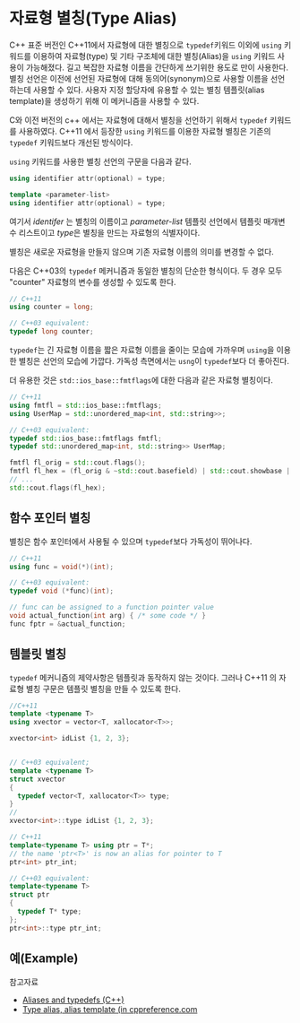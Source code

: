 # 자료형 별칭(Type Alias)

C++ 표준 버전인 C++11에서 자료형에 대한 별칭으로 ```typedef```키워드 이외에 ```using``` 키워드를 이용하여 자료형(type) 및 기타 구조체에 대한 별칭(Alias)을
```using``` 키워드 사용이 가능해졌다. 길고 복잡한 자료형 이름을 간단하게 쓰기위한 용도로 만이 사용한다. 
별칭 선언은 이전에 선언된 자료형에 대해 동의어(synonym)으로 사용할 이름을 선언하는데 사용할 수 있다. 
사용자 지정 할당자에 유용할 수 있는 별칭 템플릿(alias template)을 생성하기 위해 이 메커니즘을 사용할 수 있다.

C와 이전 버전의 c++ 에서는 자료형에 대해서 별칭을 선언하기 위해서 ```typedef``` 키워드를 사용하였다. 
C++11 에서 등장한 ```using``` 키워드를 이용한 자료형 별칭은 기존의 ```typedef``` 키워드보다 개선된 방식이다.

```using``` 키워드를 사용한 별칭 선언의 구문을 다음과 같다.

```c++
using identifier attr(optional) = type;

template <parameter-list>
using identifier attr(optional) = type;
```

여기서 *identifer* 는 별칭의 이름이고 *parameter-list* 템플릿 선언에서 템플릿 매개변수 리스트이고 *type*은 별칭을 만드는 자료형의 식별자이다. 


별칭은 새로운 자료형을 만들지 않으며 기존 자료형 이름의 의미를 변경할 수 없다. 

다음은 C++03의 ```typedef``` 메커니즘과 동일한 별칭의 단순한 형식이다. 두 경우 모두 "counter" 자료형의 변수를 생성할 수 있도록 한다.

```c++
// C++11
using counter = long;

// C++03 equivalent:
typedef long counter;
```
```typedef```는 긴 자료형 이름을 짧은 자료형 이름을 줄이는 모습에 가까우며 ```using```을 이용한 별칭은 선언의 모습에 가깝다. 
가독성 측면에서는 ```usng```이 ```typedef```보다 더 좋아진다.

더 유용한 것은 ```std::ios_base::fmtflags```에 대한 다음과 같은 자료형 별칭이다. 

```c++
// C++11
using fmtfl = std::ios_base::fmtflags;
using UserMap = std::unordered_map<int, std::string>>;

// C++03 equivalent:
typedef std::ios_base::fmtflags fmtfl;
typedef std::unordered_map<int, std::string>> UserMap;

fmtfl fl_orig = std::cout.flags();
fmtfl fl_hex = (fl_orig & ~std::cout.basefield) | std::cout.showbase | std::cout.hex;
// ...
std::cout.flags(fl_hex);
```

## 함수 포인터 별칭 

별칭은 함수 포인터에서 사용될 수 있으며 ```typedef```보다 가독성이 뛰어나다. 

```c++
// C++11
using func = void(*)(int);

// C++03 equivalent:
typedef void (*func)(int);

// func can be assigned to a function pointer value
void actual_function(int arg) { /* some code */ }
func fptr = &actual_function;
```

## 템블릿 별칭

```typedef``` 메커니즘의 제약사항은 템플릿과 동작하지 않는 것이다. 그러나 C++11 의 
자료형 별칭 구문은 템플릿 별칭을 만들 수 있도록 한다. 

```c++
//C++11
template <typename T>
using xvector = vector<T, xallocator<T>>;

xvector<int> idList {1, 2, 3};


// C++03 equivalent;
template <typename T>
struct xvector
{
  typedef vector<T, xallocator<T>> type;    
}
// 
xvector<int>::type idList {1, 2, 3};
```

```c++
// C++11
template<typename T> using ptr = T*;
// the name 'ptr<T>' is now an alias for pointer to T
ptr<int> ptr_int;

// C++03 equivalent:
template<typename T>
struct ptr
{
  typedef T* type;
};
ptr<int>::type ptr_int;
```

## 예(Example)




참고자료

* [Aliases and typedefs (C++)](https://docs.microsoft.com/en-us/cpp/cpp/aliases-and-typedefs-cpp?redirectedfrom=MSDN&view=msvc-170)
* [Type alias, alias template (in cppreference.com](https://en.cppreference.com/w/cpp/language/type_alias)
